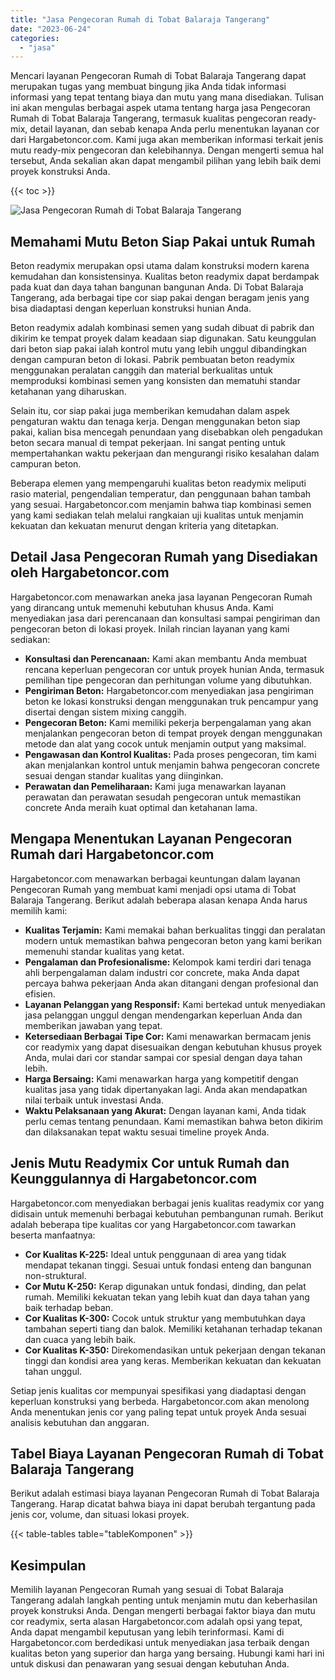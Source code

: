 ```yaml
---
title: "Jasa Pengecoran Rumah di Tobat Balaraja Tangerang"
date: "2023-06-24"
categories: 
  - "jasa"
---
```



Mencari layanan Pengecoran Rumah di Tobat Balaraja Tangerang dapat merupakan tugas yang membuat bingung jika Anda tidak informasi informasi yang tepat tentang biaya dan mutu yang mana disediakan. Tulisan ini akan mengulas berbagai aspek utama tentang harga jasa Pengecoran Rumah di Tobat Balaraja Tangerang, termasuk kualitas pengecoran ready-mix, detail layanan, dan sebab kenapa Anda perlu menentukan layanan cor dari Hargabetoncor.com. Kami juga akan memberikan informasi terkait jenis mutu ready-mix pengecoran dan kelebihannya. Dengan mengerti semua hal tersebut, Anda sekalian akan dapat mengambil pilihan yang lebih baik demi proyek konstruksi Anda.

{{< toc >}}

![Jasa Pengecoran Rumah di Tobat Balaraja Tangerang](https://hargareadymixid.github.io/hbc/readymix-hbc%20(19).png)

## Memahami Mutu Beton Siap Pakai untuk Rumah

Beton readymix merupakan opsi utama dalam konstruksi modern karena kemudahan dan konsistensinya. Kualitas beton readymix dapat berdampak pada kuat dan daya tahan bangunan bangunan Anda. Di Tobat Balaraja Tangerang, ada berbagai tipe cor siap pakai dengan beragam jenis yang bisa diadaptasi dengan keperluan konstruksi hunian Anda.

Beton readymix adalah kombinasi semen yang sudah dibuat di pabrik dan dikirim ke tempat proyek dalam keadaan siap digunakan. Satu keunggulan dari beton siap pakai ialah kontrol mutu yang lebih unggul dibandingkan dengan campuran beton di lokasi. Pabrik pembuatan beton readymix menggunakan peralatan canggih dan material berkualitas untuk memproduksi kombinasi semen yang konsisten dan mematuhi standar ketahanan yang diharuskan.

Selain itu, cor siap pakai juga memberikan kemudahan dalam aspek pengaturan waktu dan tenaga kerja. Dengan menggunakan beton siap pakai, kalian bisa mencegah penundaan yang disebabkan oleh pengadukan beton secara manual di tempat pekerjaan. Ini sangat penting untuk mempertahankan waktu pekerjaan dan mengurangi risiko kesalahan dalam campuran beton.

Beberapa elemen yang mempengaruhi kualitas beton readymix meliputi rasio material, pengendalian temperatur, dan penggunaan bahan tambah yang sesuai. Hargabetoncor.com menjamin bahwa tiap kombinasi semen yang kami sediakan telah melalui rangkaian uji kualitas untuk menjamin kekuatan dan kekuatan menurut dengan kriteria yang ditetapkan.

## Detail Jasa Pengecoran Rumah yang Disediakan oleh Hargabetoncor.com

Hargabetoncor.com menawarkan aneka jasa layanan Pengecoran Rumah yang dirancang untuk memenuhi kebutuhan khusus Anda. Kami menyediakan jasa dari perencanaan dan konsultasi sampai pengiriman dan pengecoran beton di lokasi proyek. Inilah rincian layanan yang kami sediakan:

- **Konsultasi dan Perencanaan:** Kami akan membantu Anda membuat rencana keperluan pengecoran cor untuk proyek hunian Anda, termasuk pemilihan tipe pengecoran dan perhitungan volume yang dibutuhkan.
- **Pengiriman Beton:** Hargabetoncor.com menyediakan jasa pengiriman beton ke lokasi konstruksi dengan menggunakan truk pencampur yang disertai dengan sistem mixing canggih.
- **Pengecoran Beton:** Kami memiliki pekerja berpengalaman yang akan menjalankan pengecoran beton di tempat proyek dengan menggunakan metode dan alat yang cocok untuk menjamin output yang maksimal.
- **Pengawasan dan Kontrol Kualitas:** Pada proses pengecoran, tim kami akan menjalankan kontrol untuk menjamin bahwa pengecoran concrete sesuai dengan standar kualitas yang diinginkan.
- **Perawatan dan Pemeliharaan:** Kami juga menawarkan layanan perawatan dan perawatan sesudah pengecoran untuk memastikan concrete Anda meraih kuat optimal dan ketahanan lama.

## Mengapa Menentukan Layanan Pengecoran Rumah dari Hargabetoncor.com

Hargabetoncor.com menawarkan berbagai keuntungan dalam layanan Pengecoran Rumah yang membuat kami menjadi opsi utama di Tobat Balaraja Tangerang. Berikut adalah beberapa alasan kenapa Anda harus memilih kami:

- **Kualitas Terjamin:** Kami memakai bahan berkualitas tinggi dan peralatan modern untuk memastikan bahwa pengecoran beton yang kami berikan memenuhi standar kualitas yang ketat.
- **Pengalaman dan Profesionalisme:** Kelompok kami terdiri dari tenaga ahli berpengalaman dalam industri cor concrete, maka Anda dapat percaya bahwa pekerjaan Anda akan ditangani dengan profesional dan efisien.
- **Layanan Pelanggan yang Responsif:** Kami bertekad untuk menyediakan jasa pelanggan unggul dengan mendengarkan keperluan Anda dan memberikan jawaban yang tepat.
- **Ketersediaan Berbagai Tipe Cor:** Kami menawarkan bermacam jenis cor readymix yang dapat disesuaikan dengan kebutuhan khusus proyek Anda, mulai dari cor standar sampai cor spesial dengan daya tahan lebih.
- **Harga Bersaing:** Kami menawarkan harga yang kompetitif dengan kualitas jasa yang tidak dipertanyakan lagi. Anda akan mendapatkan nilai terbaik untuk investasi Anda.
- **Waktu Pelaksanaan yang Akurat:** Dengan layanan kami, Anda tidak perlu cemas tentang penundaan. Kami memastikan bahwa beton dikirim dan dilaksanakan tepat waktu sesuai timeline proyek Anda.

## Jenis Mutu Readymix Cor untuk Rumah dan Keunggulannya di Hargabetoncor.com

Hargabetoncor.com menyediakan berbagai jenis kualitas readymix cor yang didisain untuk memenuhi berbagai kebutuhan pembangunan rumah. Berikut adalah beberapa tipe kualitas cor yang Hargabetoncor.com tawarkan beserta manfaatnya:

- **Cor Kualitas K-225:** Ideal untuk penggunaan di area yang tidak mendapat tekanan tinggi. Sesuai untuk fondasi enteng dan bangunan non-struktural.
- **Cor Mutu K-250:** Kerap digunakan untuk fondasi, dinding, dan pelat rumah. Memiliki kekuatan tekan yang lebih kuat dan daya tahan yang baik terhadap beban.
- **Cor Kualitas K-300:** Cocok untuk struktur yang membutuhkan daya tambahan seperti tiang dan balok. Memiliki ketahanan terhadap tekanan dan cuaca yang lebih baik.
- **Cor Kualitas K-350:** Direkomendasikan untuk pekerjaan dengan tekanan tinggi dan kondisi area yang keras. Memberikan kekuatan dan kekuatan tahan unggul.

Setiap jenis kualitas cor mempunyai spesifikasi yang diadaptasi dengan keperluan konstruksi yang berbeda. Hargabetoncor.com akan menolong Anda menentukan jenis cor yang paling tepat untuk proyek Anda sesuai analisis kebutuhan dan anggaran.

## Tabel Biaya Layanan Pengecoran Rumah di Tobat Balaraja Tangerang

Berikut adalah estimasi biaya layanan Pengecoran Rumah di Tobat Balaraja Tangerang. Harap dicatat bahwa biaya ini dapat berubah tergantung pada jenis cor, volume, dan situasi lokasi proyek.

{{< table-tables table="tableKomponen" >}}

## Kesimpulan

Memilih layanan Pengecoran Rumah yang sesuai di Tobat Balaraja Tangerang adalah langkah penting untuk menjamin mutu dan keberhasilan proyek konstruksi Anda. Dengan mengerti berbagai faktor biaya dan mutu cor readymix, serta alasan Hargabetoncor.com adalah opsi yang tepat, Anda dapat mengambil keputusan yang lebih terinformasi. Kami di Hargabetoncor.com berdedikasi untuk menyediakan jasa terbaik dengan kualitas beton yang superior dan harga yang bersaing. Hubungi kami hari ini untuk diskusi dan penawaran yang sesuai dengan kebutuhan Anda.
